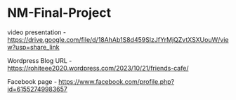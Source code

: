 # NM-Final-Project
video presentation - https://drive.google.com/file/d/18AhAb1S8d459SlzJfYrMjQZvtXSXUouW/view?usp=share_link


Wordpress Blog URL - https://rohiteee2020.wordpress.com/2023/10/21/friends-cafe/


Facebook page - https://www.facebook.com/profile.php?id=61552749983657
